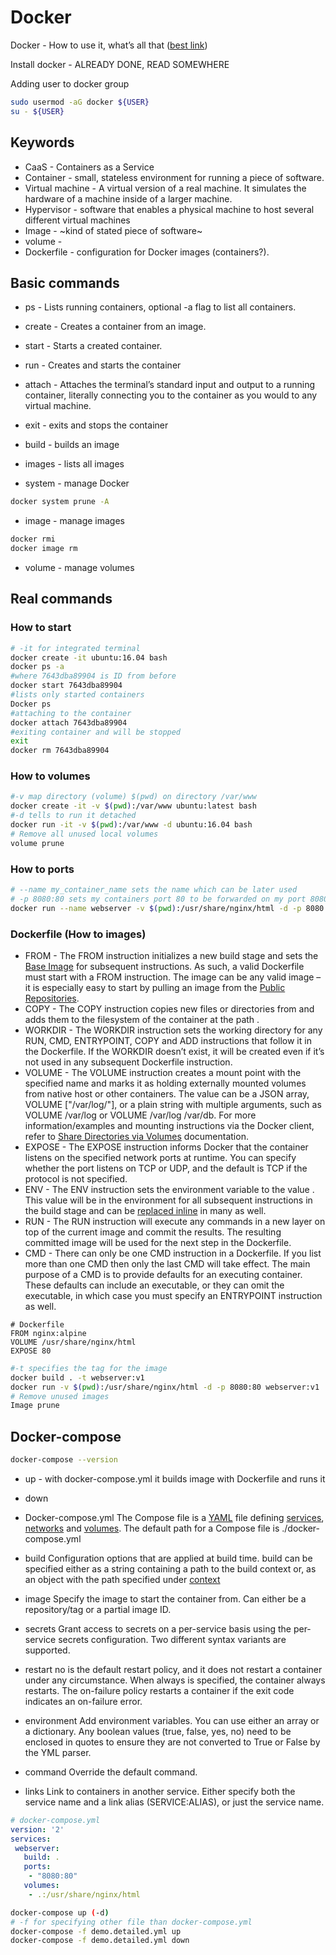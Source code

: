 # Docker

Docker - How to use it, what’s all that ([best link](https://blog.sourcerer.io/a-crash-course-on-docker-learn-to-swim-with-the-big-fish-6ff25e8958b0))

Install docker - ALREADY DONE, READ SOMEWHERE

Adding user to docker group

```sh
sudo usermod -aG docker ${USER}
su - ${USER}
```

## Keywords

* CaaS - Containers as a Service
* Container - small, stateless environment for running a piece of software.
* Virtual machine - A virtual version of a real machine. It simulates the hardware of a machine inside of a larger machine. 
* Hypervisor - software that enables a physical machine to host several different virtual machines
* Image - ~kind of stated piece of software~
* volume - 
* Dockerfile - configuration for Docker images (containers?).

## Basic commands

* ps - Lists running containers, optional -a flag to list all containers.

* create - Creates a container from an image.

* start - Starts a created container.

* run - Creates and starts the container

* attach - Attaches the terminal’s standard input and output to a running container, literally connecting you to the container as you would to any virtual machine.

* exit - exits and stops the container

* build - builds an image

* images - lists all images

* system - manage Docker

```sh
docker system prune -A 
```

* image - manage images

```sh
docker rmi
docker image rm
```

* volume - manage volumes

## Real commands

### How to start

```sh
# -it for integrated terminal
docker create -it ubuntu:16.04 bash 	
docker ps -a
#where 7643dba89904 is ID from before
docker start 7643dba89904		
#lists only started containers
Docker ps 					
#attaching to the container
docker attach 7643dba89904
#exiting container and will be stopped
exit
docker rm 7643dba89904		
```

### How to volumes

```sh
#-v map directory (volume) $(pwd) on directory /var/www
docker create -it -v $(pwd):/var/www ubuntu:latest bash
#-d tells to run it detached
docker run -it -v $(pwd):/var/www -d ubuntu:16.04 bash
# Remove all unused local volumes
volume prune
```

### How to ports

```sh
# --name my_container_name sets the name which can be later used
# -p 8080:80 sets my containers port 80 to be forwarded on my port 8080
docker run --name webserver -v $(pwd):/usr/share/nginx/html -d -p 8080:80 nginx
```


### Dockerfile (How to images)

* FROM - The FROM instruction initializes a new build stage and sets the [Base Image](https://docs.docker.com/glossary/#base-image) for subsequent instructions. As such, a valid Dockerfile must start with a FROM instruction. The image can be any valid image – it is especially easy to start by pulling an image from the [Public Repositories](https://docs.docker.com/docker-hub/repos/).
* COPY - The COPY instruction copies new files or directories from <src> and adds them to the filesystem of the container at the path <dest>.
* WORKDIR - The WORKDIR instruction sets the working directory for any RUN, CMD, ENTRYPOINT, COPY and ADD instructions that follow it in the Dockerfile. If the WORKDIR doesn’t exist, it will be created even if it’s not used in any subsequent Dockerfile instruction.
* VOLUME - The VOLUME instruction creates a mount point with the specified name and marks it as holding externally mounted volumes from native host or other containers. The value can be a JSON array, VOLUME ["/var/log/"], or a plain string with multiple arguments, such as VOLUME /var/log or VOLUME /var/log /var/db. For more information/examples and mounting instructions via the Docker client, refer to [Share Directories via Volumes](https://docs.docker.com/storage/volumes/) documentation.
* EXPOSE - The EXPOSE instruction informs Docker that the container listens on the specified network ports at runtime. You can specify whether the port listens on TCP or UDP, and the default is TCP if the protocol is not specified.
* ENV - The ENV instruction sets the environment variable <key> to the value <value>. This value will be in the environment for all subsequent instructions in the build stage and can be [replaced inline](https://docs.docker.com/engine/reference/builder/#environment-replacement) in many as well.
* RUN - The RUN instruction will execute any commands in a new layer on top of the current image and commit the results. The resulting committed image will be used for the next step in the Dockerfile.
* CMD - There can only be one CMD instruction in a Dockerfile. If you list more than one CMD then only the last CMD will take effect.
The main purpose of a CMD is to provide defaults for an executing container. These defaults can include an executable, or they can omit the executable, in which case you must specify an ENTRYPOINT instruction as well.

```.dockerfile
# Dockerfile
FROM nginx:alpine
VOLUME /usr/share/nginx/html
EXPOSE 80
```

```sh
#-t specifies the tag for the image
docker build . -t webserver:v1
docker run -v $(pwd):/usr/share/nginx/html -d -p 8080:80 webserver:v1
# Remove unused images
Image prune
```

## Docker-compose

```sh
docker-compose --version
```

* up - with docker-compose.yml it builds image with Dockerfile and runs it 
* down

* Docker-compose.yml
The Compose file is a [YAML](https://yaml.org/) file defining [services](https://docs.docker.com/compose/compose-file/#service-configuration-reference), [networks](https://docs.docker.com/compose/compose-file/#network-configuration-reference) and [volumes](https://docs.docker.com/compose/compose-file/#volume-configuration-reference). The default path for a Compose file is ./docker-compose.yml

* build
Configuration options that are applied at build time.
build can be specified either as a string containing a path to the build context or, as an object with the path specified under [context](https://docs.docker.com/compose/compose-file/#context)

* image
Specify the image to start the container from. Can either be a repository/tag or a partial image ID.

* secrets
Grant access to secrets on a per-service basis using the per-service secrets configuration. Two different syntax variants are supported.

* restart
no is the default restart policy, and it does not restart a container under any circumstance. When always is specified, the container always restarts. The on-failure policy restarts a container if the exit code indicates an on-failure error.

* environment
Add environment variables. You can use either an array or a dictionary. Any boolean values (true, false, yes, no) need to be enclosed in quotes to ensure they are not converted to True or False by the YML parser.

* command
Override the default command.

* links
Link to containers in another service. Either specify both the service name and a link alias (SERVICE:ALIAS), or just the service name.

```yml
# docker-compose.yml
version: '2'
services:
 webserver:
   build: .
   ports:
    - "8080:80"
   volumes:
    - .:/usr/share/nginx/html
```

```sh
docker-compose up (-d)
# -f for specifying other file than docker-compose.yml
docker-compose -f demo.detailed.yml up
docker-compose -f demo.detailed.yml down
```
